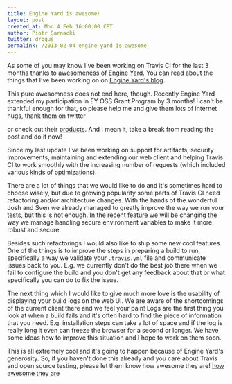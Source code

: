 ```yaml
---
title: Engine Yard is awesome!
layout: post
created_at: Mon 4 Feb 16:00:00 CET
author: Piotr Sarnacki
twitter: drogus
permalink: /2013-02-04-engine-yard-is-awesome
---
```


As some of you may know I've been working on Travis CI for the last 3 months
[thanks to awesomeness of Engine Yard](/2012-10-22-engine-yard-sponsors-piotr-sarnacki-to-work-on-travis/).
You can read about the things that I've been working on on
[Engine Yard's blog](http://blog.engineyard.com/2012/travis-ci?eymktci=70170000000hHEC).

This pure awesomness does not end here, though. Recently Engine Yard extended
my participation in EY OSS Grant Program by 3 months! I can't be thankful
enough for that, so please help me and give them lots of internet hugs, thank them on twitter
<a href="https://twitter.com/share" class="twitter-share-button" data-text="Thank you @engineyard!"></a>
<script>!function(d,s,id){var js,fjs=d.getElementsByTagName(s)[0];if(!d.getElementById(id)){js=d.createElement(s);js.id=id;js.src="//platform.twitter.com/widgets.js";fjs.parentNode.insertBefore(js,fjs);}}(document,"script","twitter-wjs");</script>
or check out their [products](https://www.engineyard.com/). And I mean it, take a break from
reading the post and do it now!

Since my last update I've been working on support for artifacts, security
improvements, maintaining and extending our web client and helping Travis CI to
work smoothly with the increasing number of requests (which included various
kinds of optimizations).

There are a lot of things that we would like to do and it's sometimes hard to
choose wisely, but due to growing popularity some parts of Travis CI need
refactoring and/or architecture changes. With the hands of the wonderful Josh
and Sven we already managed to greatly improve the way we run your tests, but
this is not enough. In the recent feature we will be changing the way we manage
handling secure environment variables to make it more robust and secure.

Besides such refactorings I would also like to ship some new cool features.
One of the things is to improve the steps in preparing a build to run, specifically a way
we validate your `.travis.yml` file and communicate issues back to you.  E.g.
we currently don't do the best job there when we fail to configure the build
and you don't get any feedback about that or what specifically you can do to
fix the issue.

The next thing which I would like to give much more love is the usability of
displaying your build logs on the web UI. We are aware of the shortcomings of
the current client there and we feel your pain! Logs are the first thing you
look at when a build fails and it's often hard to find the piece of information
that you need. E.g. installation steps can take a lot of space and if the log
is really long it even can freeze the browser for a second or longer. We have
some ideas how to improve this situation and I hope to work on them soon.

This is all extremely cool and it's going to happen because of Engine Yard's
generosity. So, if you haven't done this already and you care about Travis and
open source testing, please let them know how awesome they are!
 <a href="https://twitter.com/share" class="twitter-share-button" data-text="Thank you @engineyard!">how awesome they are</a>
<script>!function(d,s,id){var js,fjs=d.getElementsByTagName(s)[0];if(!d.getElementById(id)){js=d.createElement(s);js.id=id;js.src="//platform.twitter.com/widgets.js";fjs.parentNode.insertBefore(js,fjs);}}(document,"script","twitter-wjs");</script>

